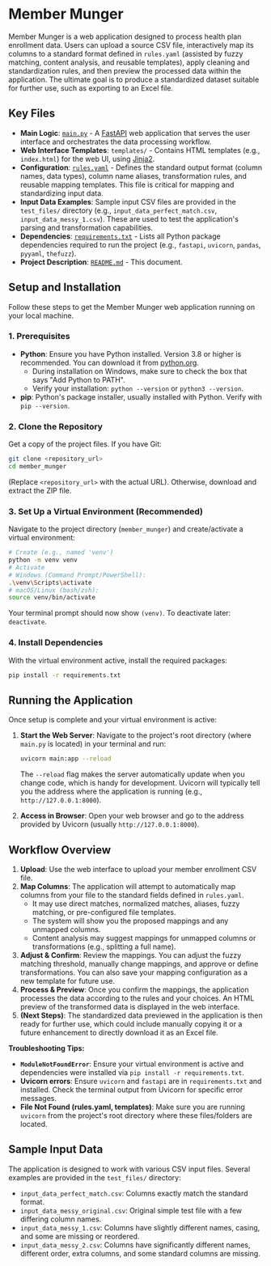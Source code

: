 # Member Munger

Member Munger is a web application designed to process health plan enrollment data. Users can upload a source CSV file, interactively map its columns to a standard format defined in `rules.yaml` (assisted by fuzzy matching, content analysis, and reusable templates), apply cleaning and standardization rules, and then preview the processed data within the application. The ultimate goal is to produce a standardized dataset suitable for further use, such as exporting to an Excel file.

## Key Files

*   **Main Logic**: [`main.py`](./main.py) - A [FastAPI](https://fastapi.tiangolo.com/) web application that serves the user interface and orchestrates the data processing workflow.
*   **Web Interface Templates**: `templates/` - Contains HTML templates (e.g., `index.html`) for the web UI, using [Jinja2](https://jinja.palletsprojects.com/).
*   **Configuration**: [`rules.yaml`](./rules.yaml) - Defines the standard output format (column names, data types), column name aliases, transformation rules, and reusable mapping templates. This file is critical for mapping and standardizing input data.
*   **Input Data Examples**: Sample input CSV files are provided in the `test_files/` directory (e.g., `input_data_perfect_match.csv`, `input_data_messy_1.csv`). These are used to test the application's parsing and transformation capabilities.
*   **Dependencies**: [`requirements.txt`](./requirements.txt) - Lists all Python package dependencies required to run the project (e.g., `fastapi`, `uvicorn`, `pandas`, `pyyaml`, `thefuzz`).
*   **Project Description**: [`README.md`](./README.md) - This document.

## Setup and Installation

Follow these steps to get the Member Munger web application running on your local machine.

### 1. Prerequisites

*   **Python**: Ensure you have Python installed. Version 3.8 or higher is recommended. You can download it from [python.org](https://www.python.org/downloads/).
    *   During installation on Windows, make sure to check the box that says "Add Python to PATH".
    *   Verify your installation: `python --version` or `python3 --version`.
*   **pip**: Python's package installer, usually installed with Python. Verify with `pip --version`.

### 2. Clone the Repository

Get a copy of the project files. If you have Git:
```bash
git clone <repository_url>
cd member_munger
```
(Replace `<repository_url>` with the actual URL). Otherwise, download and extract the ZIP file.

### 3. Set Up a Virtual Environment (Recommended)

Navigate to the project directory (`member_munger`) and create/activate a virtual environment:
```bash
# Create (e.g., named 'venv')
python -m venv venv 
# Activate
# Windows (Command Prompt/PowerShell):
.\venv\Scripts\activate
# macOS/Linux (bash/zsh):
source venv/bin/activate 
```
Your terminal prompt should now show `(venv)`. To deactivate later: `deactivate`.

### 4. Install Dependencies

With the virtual environment active, install the required packages:
```bash
pip install -r requirements.txt
```

## Running the Application

Once setup is complete and your virtual environment is active:

1.  **Start the Web Server**:
    Navigate to the project's root directory (where `main.py` is located) in your terminal and run:
    ```bash
    uvicorn main:app --reload
    ```
    The `--reload` flag makes the server automatically update when you change code, which is handy for development. Uvicorn will typically tell you the address where the application is running (e.g., `http://127.0.0.1:8000`).

2.  **Access in Browser**:
    Open your web browser and go to the address provided by Uvicorn (usually `http://127.0.0.1:8000`).

## Workflow Overview

1.  **Upload**: Use the web interface to upload your member enrollment CSV file.
2.  **Map Columns**: The application will attempt to automatically map columns from your file to the standard fields defined in `rules.yaml`.
    *   It may use direct matches, normalized matches, aliases, fuzzy matching, or pre-configured file templates.
    *   The system will show you the proposed mappings and any unmapped columns.
    *   Content analysis may suggest mappings for unmapped columns or transformations (e.g., splitting a full name).
3.  **Adjust & Confirm**: Review the mappings. You can adjust the fuzzy matching threshold, manually change mappings, and approve or define transformations. You can also save your mapping configuration as a new template for future use.
4.  **Process & Preview**: Once you confirm the mappings, the application processes the data according to the rules and your choices. An HTML preview of the transformed data is displayed in the web interface.
5.  **(Next Steps)**: The standardized data previewed in the application is then ready for further use, which could include manually copying it or a future enhancement to directly download it as an Excel file.

**Troubleshooting Tips:**
*   **`ModuleNotFoundError`**: Ensure your virtual environment is active and dependencies were installed via `pip install -r requirements.txt`.
*   **Uvicorn errors**: Ensure `uvicorn` and `fastapi` are in `requirements.txt` and installed. Check the terminal output from Uvicorn for specific error messages.
*   **File Not Found (rules.yaml, templates)**: Make sure you are running `uvicorn` from the project's root directory where these files/folders are located.

## Sample Input Data

The application is designed to work with various CSV input files. Several examples are provided in the `test_files/` directory:
* `input_data_perfect_match.csv`: Columns exactly match the standard format.
* `input_data_messy_original.csv`: Original simple test file with a few differing column names.
* `input_data_messy_1.csv`: Columns have slightly different names, casing, and some are missing or reordered.
* `input_data_messy_2.csv`: Columns have significantly different names, different order, extra columns, and some standard columns are missing. 
